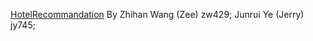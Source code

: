 [HotelRecommandation](https://github.com/bigmessyteam/orie4741) By Zhihan Wang (Zee) zw429; Junrui Ye (Jerry) jy745; 
